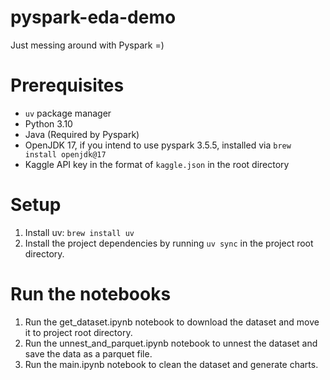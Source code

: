 # pyspark-eda-demo
Just messing around with Pyspark =)


# Prerequisites
- `uv` package manager
- Python 3.10
- Java (Required by Pyspark)
- OpenJDK 17, if you intend to use pyspark 3.5.5, installed via `brew install openjdk@17`
- Kaggle API key in the format of `kaggle.json` in the root directory

# Setup

1. Install uv: `brew install uv`
2. Install the project dependencies by running `uv sync` in the project root directory.

# Run the notebooks
1. Run the get_dataset.ipynb notebook to download the dataset and move it to project root directory.
2. Run the unnest_and_parquet.ipynb notebook to unnest the dataset and save the data as a parquet file.
3. Run the main.ipynb notebook to clean the dataset and generate charts.
